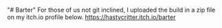 "# Barter" 
For those of us not git inclined, I uploaded the build in a zip file on my itch.io profile below.
https://hastycritter.itch.io/barter
